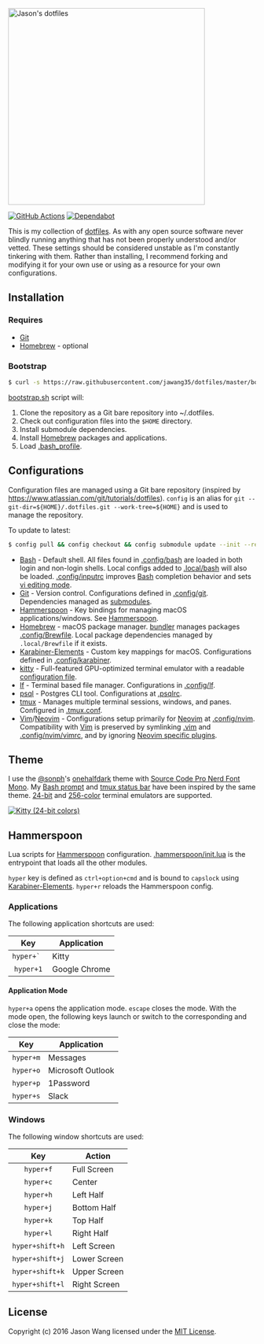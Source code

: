 <a href="https://github.com/jawang35/dotfiles" title="Jason's dotfiles">
    <img src="https://raw.githubusercontent.com/jglovier/dotfiles-logo/master/dotfiles-logo.svg?sanitize=true" alt="Jason's dotfiles" width="400">
</a>

[![GitHub Actions](https://github.com/jawang35/dotfiles/workflows/CI/badge.svg)](https://github.com/jawang35/dotfiles/actions?query=workflow%3ACI)
[![Dependabot](https://api.dependabot.com/badges/status?host=github&repo=jawang35/dotfiles)](https://app.dependabot.com/)

This is my collection of [dotfiles](https://dotfiles.github.io/). As with any open source software never blindly running anything that has not been properly understood and/or vetted. These settings should be considered unstable as I'm constantly tinkering with them. Rather than installing, I recommend forking and modifying it for your own use or using as a resource for your own configurations.

## Installation

### Requires

- [Git](https://git-scm.com/)
- [Homebrew](https://brew.sh/) - optional

### Bootstrap

```sh
$ curl -s https://raw.githubusercontent.com/jawang35/dotfiles/master/bootstrap.sh | bash
```

[bootstrap.sh](bootstrap.sh) script will:
1. Clone the repository as a Git bare repository into ~/.dotfiles.
2. Check out configuration files into the `$HOME` directory.
3. Install submodule dependencies.
4. Install [Homebrew](#homebrew) packages and applications.
5. Load [.bash_profile](.bash_profile).

## Configurations

Configuration files are managed using a Git bare repository (inspired by https://www.atlassian.com/git/tutorials/dotfiles). `config` is an alias for `git --git-dir=${HOME}/.dotfiles.git --work-tree=${HOME}` and is used to manage the repository.

To update to latest:

```sh
$ config pull && config checkout && config submodule update --init --recursive
```

- [Bash](https://www.gnu.org/software/bash/) - Default shell. All files found in [.config/bash](.config/bash) are loaded in both login and non-login shells. Local configs added to [.local/bash](.local/bash) will also be loaded. [.config/inputrc](.config/inputrc) improves [Bash](https://www.gnu.org/software/bash/) completion behavior and sets [vi editing mode](https://sanctum.geek.nz/arabesque/vi-mode-in-bash/).
- [Git](https://git-scm.com/) - Version control. Configurations defined in [.config/git](.config/git). Dependencies managed as [submodules](.gitmodules).
- [Hammerspoon](https://www.hammerspoon.org/) - Key bindings for managing macOS applications/windows. See [Hammerspoon](#hammerspoon).
- [Homebrew](https://brew.sh/) - macOS package manager. [bundler](https://github.com/Homebrew/homebrew-bundle) manages packages [.config/Brewfile](.config/Brewfile). Local package dependencies managed by `.local/Brewfile` if it exists.
- [Karabiner-Elements](https://pqrs.org/osx/karabiner/) - Custom key mappings for macOS. Configurations defined in [.config/karabiner](.config/karabiner).
- [kitty](https://sw.kovidgoyal.net/kitty/) - Full-featured GPU-optimized terminal emulator with a readable [configuration file](.config/kitty).
- [lf](https://github.com/gokcehan/lf) - Terminal based file manager. Configurations in [.config/lf](.config/lf).
- [psql](https://www.postgresql.org/docs/current/app-psql.html) - Postgres CLI tool. Configurations at [.psqlrc](.psqlrc).
- [tmux](https://github.com/tmux/tmux) - Manages multiple terminal sessions, windows, and panes. Configured in [.tmux.conf](.tmux.conf).
- [Vim](https://www.vim.org/)/[Neovim](https://neovim.io/) - Configurations setup primarily for [Neovim](https://neovim.io/) at [.config/nvim](.config/nvim). Compatibility with [Vim](https://www.vim.org/) is preserved by symlinking [.vim](.vim) and [.config/nvim/vimrc](.config/nvim/vimrc), and by ignoring [Neovim specific plugins](.config/nvim/bundles/nvim).

## Theme

I use the [@sonph](https://github.com/sonph)'s [onehalfdark](https://github.com/sonph/onehalf) theme with [Source Code Pro Nerd Font Mono](https://github.com/ryanoasis/nerd-fonts/tree/master/patched-fonts/SourceCodePro). My [Bash prompt](.config/bash/prompt) and [tmux status bar](.config/tmux/onehalfdark.tmux) have been inspired by the same theme. [24-bit](https://res.cloudinary.com/jawang35/image/upload/v1577086288/kitty-24-bit.png) and [256-color](https://res.cloudinary.com/jawang35/image/upload/v1577086661/terminal-256-color.png) terminal emulators are supported.

[![Kitty (24-bit colors)](https://res.cloudinary.com/jawang35/image/upload/v1577086288/kitty-24-bit.png "Kitty (24-bit colors)")](https://res.cloudinary.com/jawang35/image/upload/v1577086288/kitty-24-bit.png)

## Hammerspoon

Lua scripts for [Hammerspoon](http://www.hammerspoon.org/) configuration. [.hammerspoon/init.lua](.hammerspoon/init.lua) is the entrypoint that loads all the other modules.

`hyper` key is defined as `ctrl+option+cmd` and is bound to `capslock` using [Karabiner-Elements](.config/karabiner/karabiner.json). `hyper+r` reloads the Hammerspoon config.

### Applications

The following application shortcuts are used:

| Key          | Application   |
|:------------:| ------------- |
| ``hyper+` `` | Kitty         |
| `hyper+1`    | Google Chrome |

#### Application Mode

`hyper+a` opens the application mode. `escape` closes the mode. With the mode open, the following keys launch or switch to the corresponding and close the mode:

| Key       | Application       |
|:---------:| ----------------- |
| `hyper+m` | Messages          |
| `hyper+o` | Microsoft Outlook |
| `hyper+p` | 1Password         |
| `hyper+s` | Slack             |

### Windows

The following window shortcuts are used:

| Key             | Action       |
|:---------------:| ------------ |
| `hyper+f`       | Full Screen  |
| `hyper+c`       | Center       |
| `hyper+h`       | Left Half    |
| `hyper+j`       | Bottom Half  |
| `hyper+k`       | Top Half     |
| `hyper+l`       | Right Half   |
| `hyper+shift+h` | Left Screen  |
| `hyper+shift+j` | Lower Screen |
| `hyper+shift+k` | Upper Screen |
| `hyper+shift+l` | Right Screen |

## License

Copyright (c) 2016 Jason Wang licensed under the [MIT License](LICENSE).
